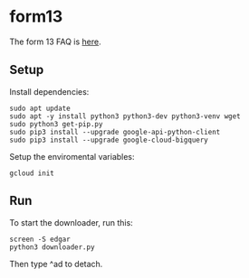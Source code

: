 # form13
The form 13 FAQ is [here](https://www.sec.gov/divisions/investment/13ffaq.htm).

## Setup
Install dependencies:

    sudo apt update
    sudo apt -y install python3 python3-dev python3-venv wget
    sudo python3 get-pip.py
    sudo pip3 install --upgrade google-api-python-client
    sudo pip3 install --upgrade google-cloud-bigquery

Setup the enviromental variables:

    gcloud init

## Run
To start the downloader, run this:

    screen -S edgar
    python3 downloader.py

Then type ^ad to detach.
